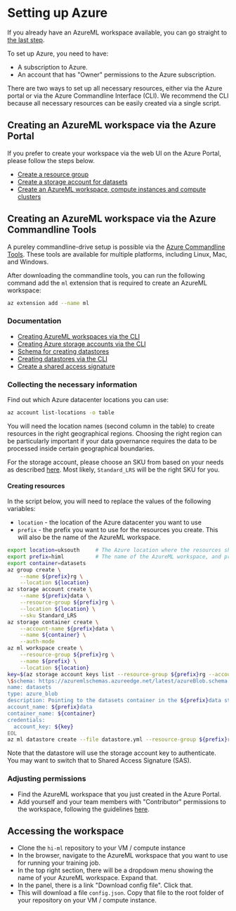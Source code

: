 # Setting up Azure

If you already have an AzureML workspace available, you can go straight to [the last step](#accessing-the-workspace).

To set up Azure, you need to have:

- A subscription to Azure.
- An account that has "Owner" permissions to the Azure subscription.

There are two ways to set up all necessary resources, either via the Azure portal or via the Azure Commandline Interface (CLI).
We recommend the CLI because all necessary resources can be easily created via a single script.

## Creating an AzureML workspace via the Azure Portal

If you prefer to create your workspace via the web UI on the Azure Portal, please follow the steps below.

- [Create a resource
  group](https://docs.microsoft.com/en-us/azure/azure-resource-manager/management/manage-resource-groups-portal)
- [Create a storage account for
  datasets](https://docs.microsoft.com/en-us/azure/storage/common/storage-account-create?tabs=azure-portal)
- [Create an AzureML workspace, compute instances and compute clusters](https://docs.microsoft.com/en-us/azure/machine-learning/quickstart-create-resources)

## Creating an AzureML workspace via the Azure Commandline Tools

A pureley commandline-drive setup is possible via the [Azure Commandline Tools](https://docs.microsoft.com/en-us/cli/azure/). These tools are available for multiple platforms, including Linux, Mac, and Windows.

After downloading the commandline tools, you can run the following command add the `ml` extension that is required to create an AzureML workspace:

```bash
az extension add --name ml
```

### Documentation

- [Creating AzureML workspaces via the CLI](https://docs.microsoft.com/en-us/azure/machine-learning/how-to-manage-workspace-cli)
- [Creating Azure storage accounts via the CLI](https://docs.microsoft.com/en-us/cli/azure/storage?view=azure-cli-latest)
- [Schema for creating datastores](https://docs.microsoft.com/en-us/azure/machine-learning/reference-yaml-datastore-blob)
- [Creating datastores via the CLI](https://docs.microsoft.com/en-us/cli/azure/ml/datastore?view=azure-cli-latest)
- [Create a shared access signature](https://docs.microsoft.com/en-us/azure/storage/blobs/storage-blob-user-delegation-sas-create-cli)

### Collecting the necessary information

Find out which Azure datacenter locations you can use:

```bash
az account list-locations -o table
```

You will need the location names (second column in the table) to create resources in the right geographical regions. Choosing the right region can be particularly important if your data governance requires the data to be processed inside certain geographical boundaries.

For the storage account, please choose an SKU from based on your needs as described [here](https://docs.microsoft.com/en-us/rest/api/storagerp/srp_sku_types). Most likely, `Standard_LRS` will be the right SKU for you.

#### Creating resources

In the script below, you will need to replace the values of the following variables:

- `location` - the location of the Azure datacenter you want to use
- `prefix` - the prefix you want to use for the resources you create. This will also be the name of the AzureML workspace.

```bash
export location=uksouth     # The Azure location where the resources should be created
export prefix=himl          # The name of the AzureML workspace, and prefix for all other resources
export container=datasets
az group create \
    --name ${prefix}rg \
    --location ${location}
az storage account create \
    --name ${prefix}data \
    --resource-group ${prefix}rg \
    --location ${location} \
    --sku Standard_LRS
az storage container create \
    --account-name ${prefix}data \
    --name ${container} \
    --auth-mode
az ml workspace create \
    --resource-group ${prefix}rg \
    --name ${prefix} \
    --location ${location}
key=$(az storage account keys list --resource-group ${prefix}rg --account-name ${prefix}data --query [0].value -o tsv)cat >datastore.yml <<EOL
\$schema: https://azuremlschemas.azureedge.net/latest/azureBlob.schema.json
name: datasets
type: azure_blob
description: Pointing to the datasets container in the ${prefix}data storage account.
account_name: ${prefix}data
container_name: ${container}
credentials:
  account_key: ${key}
EOL
az ml datastore create --file datastore.yml --resource-group ${prefix}rg --workspace-name ${prefix}
```

Note that the datastore will use the storage account key to authenticate. You may want to switch that to Shared Access Signature (SAS).

### Adjusting permissions

- Find the AzureML workspace that you just created in the Azure Portal.
- Add yourself and your team members with "Contributor" permissions to the workspace, following the guidelines [here](https://docs.microsoft.com/en-us/azure/role-based-access-control/role-assignments-portal?tabs=current).

## Accessing the workspace

- Clone the `hi-ml` repository to your VM / compute instance
- In the browser, navigate to the AzureML workspace that you want to use for running your training job.
- In the top right section, there will be a dropdown menu showing the name of your AzureML workspace. Expand that.
- In the panel, there is a link "Download config file". Click that.
- This will download a file `config.json`. Copy that file to the root folder of your repository on your VM / compute
  instance.
